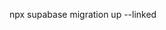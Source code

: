 <!-- Command to check a local project and if any migration hasn’t implemented yet it should to update the DB with it. -->

npx supabase migration up --linked
